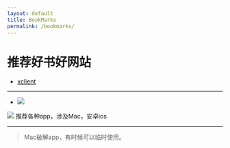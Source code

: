 ```yaml
---
layout: default
title: BookMarks
permalink: /bookmarks/
---
```


# 推荐好书好网站

* [xclient](http://xclient.info)

-------

* ![](http://7xtqm4.com1.z0.glb.clouddn.com/shaoshupai.jpg_weblogo)

![](http://7xtqm4.com1.z0.glb.clouddn.com/s29154792.jpg_book)
    推荐各种app，涉及Mac，安卓ios

-------


>  Mac破解app，有时候可以临时使用。




